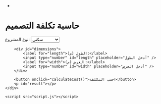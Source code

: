 - <!DOCTYPE html>
<html lang="ar">
<head>
    <meta charset="UTF-8">
    <meta name="viewport" content="width=device-width, initial-scale=1.0">
    <title>حاسبة تكلفة التصميم</title>
    <link rel="stylesheet" href="styles.css">
</head>
<body>
    <div class="container">
        <h1>حاسبة تكلفة التصميم</h1>
        <label for="projectType">نوع المشروع:</label>
        <select id="projectType">
            <option value="residential">سكني</option>
            <option value="commercial">تجاري</option>
            <option value="facade">واجهة سكنية</option>
        </select>

        <div id="dimensions">
            <label for="length">الطول (م):</label>
            <input type="number" id="length" placeholder="أدخل الطول" />
            <label for="width">العرض (م):</label>
            <input type="number" id="width" placeholder="أدخل العرض" />
        </div>

        <button onclick="calculateCost()">احسب التكلفة</button>
        <p id="result"></p>
    </div>

    <script src="script.js"></script>
</body>
</html>
